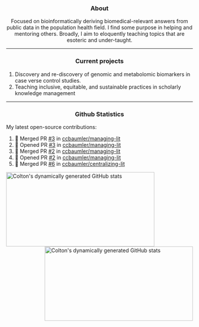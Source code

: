 <!--
Inspiration derived from:
1. https://zzetao.github.io/awesome-github-profile/
2. https://github.com/spcanelon
3. https://github.com/tallguyjenks

Tools used:
1. https://github.com/anuraghazra/github-readme-stats
2. https://github.com/jamesgeorge007/github-activity-readme
3. https://github.com/topics/profile-readme
-->

<h3 align="center">About</h3>

<p align="center">
Focused on bioinformatically deriving biomedical-relevant answers from public data in the population health field. 
I find some purpose in helping and mentoring others. Broadly, I aim to eloquently teaching topics that are esoteric and under-taught.
</p>

---

<h3 align="center">Current projects</h3>

1. Discovery and re-discovery of genomic and metabolomic biomarkers in case verse control studies.
2. Teaching inclusive, equitable, and sustainable practices in scholarly knowledge management

---

<h3 align="center">Github Statistics</h3>

My latest open-source contributions:

<!--START_SECTION:activity-->
1. 🎉 Merged PR [#3](https://github.com/ccbaumler/managing-lit/pull/3) in [ccbaumler/managing-lit](https://github.com/ccbaumler/managing-lit)
2. 💪 Opened PR [#3](https://github.com/ccbaumler/managing-lit/pull/3) in [ccbaumler/managing-lit](https://github.com/ccbaumler/managing-lit)
3. 🎉 Merged PR [#2](https://github.com/ccbaumler/managing-lit/pull/2) in [ccbaumler/managing-lit](https://github.com/ccbaumler/managing-lit)
4. 💪 Opened PR [#2](https://github.com/ccbaumler/managing-lit/pull/2) in [ccbaumler/managing-lit](https://github.com/ccbaumler/managing-lit)
5. 🎉 Merged PR [#6](https://github.com/ccbaumler/centralizing-lit/pull/6) in [ccbaumler/centralizing-lit](https://github.com/ccbaumler/centralizing-lit)
<!--END_SECTION:activity-->

<a href="https://github.com/ccbaumler">
  <img height="200" width=400 align="left" alt="Colton's dynamically generated GitHub stats" src="https://github-readme-stats.vercel.app/api?username=ccbaumler&show_icons=true&title_color=434d58&icon_color=fa8072&ring_color=ba55d3"/>
</a>
<a href="https://github.com/ccbaumler">
  <img height="200" width=400 align="right" alt="Colton's dynamically generated GitHub stats" src="https://github-readme-stats.vercel.app/api/top-langs/?username=ccbaumler&layout=compact&langs_count=6&card_width=320&title_color=434d58&hide=Standard%20ML,%20TeX,%20Jupyter%20Notebook" />
</a>
